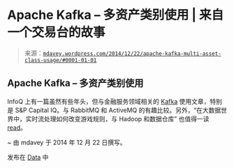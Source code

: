 <!--yml

类别：未分类

日期：2024-05-18 05:44:37

-->

# Apache Kafka – 多资产类别使用 | 来自一个交易台的故事

> 来源：[`mdavey.wordpress.com/2014/12/22/apache-kafka-multi-asset-class-usage/#0001-01-01`](https://mdavey.wordpress.com/2014/12/22/apache-kafka-multi-asset-class-usage/#0001-01-01)

## Apache Kafka – 多资产类别使用

InfoQ 上有一篇虽然有些年头，但与金融服务领域相关的 [Kafka](http://www.infoq.com/articles/apache-kafka) 使用文章，特别是 S&P Capital IQ。与 RabbitMQ 和 ActiveMQ 的有趣比较。另外，“在大数据世界中，实时流处理如何改变游戏规则，与 Hadoop 和数据仓库” 也值得一读 [read](http://www.infoq.com/articles/stream-processing-hadoop)。

~ 由 mdavey 于 2014 年 12 月 22 日撰写。

发布在 [Data](https://mdavey.wordpress.com/category/data/) 中
